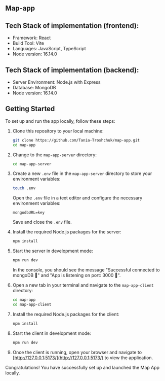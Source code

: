 ## Map-app

## Tech Stack of implementation (frontend):

- Framework: React
- Build Tool: Vite
- Languages: JavaScript, TypeScript
- Node version: 16.14.0

## Tech Stack of implementation (backend):

- Server Environment: Node.js with Express
- Database: MongoDB
- Node version: 16.14.0

## Getting Started

To set up and run the app locally, follow these steps:

1. Clone this repository to your local machine:

    ```bash
    git clone https://github.com/Tania-Troshchuk/map-app.git
    cd map-app
    ```

2. Change to the `map-app-server` directory:

    ```bash
    cd map-app-server
    ```

3. Create a new `.env` file in the `map-app-server` directory to store your environment variables:

    ```bash
    touch .env
    ```

    Open the `.env` file in a text editor and configure the necessary environment variables:

    ```env
    mongodbURL=key
    ```

    Save and close the `.env` file.

4. Install the required Node.js packages for the server:

    ```bash
    npm install
    ```

5. Start the server in development mode:

    ```bash
    npm run dev
    ```

    In the console, you should see the message "Successful connected to mongoDB 🌿" and "App is listening on port: 3000 🚀".

6. Open a new tab in your terminal and navigate to the `map-app-client` directory:

    ```bash
    cd map-app
    cd map-app-client
    ```

7. Install the required Node.js packages for the client:

    ```bash
    npm install
    ```

8. Start the client in development mode:

    ```bash
    npm run dev
    ```

9. Once the client is running, open your browser and navigate to [http://127.0.0.1:5173/](http://127.0.0.1:5173/) to view the application.

Congratulations! You have successfully set up and launched the Map App locally.
